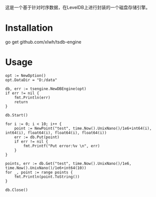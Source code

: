 这是一个基于针对时序数据，在LevelDB上进行封装的一个磁盘存储引擎。

# Installation
go get github.com/xlwh/tsdb-engine

# Usage
	opt := NewOption()
	opt.DataDir = "D:/data"

	db, err := tsengine.NewDBEngine(opt)
	if err != nil {
		fmt.Println(err)
		return
	}

	db.Start()

	for i := 0; i < 10; i++ {
		point := NewPoint("test", time.Now().UnixNano()/1e6+int64(i), int64(i), float64(i), float64(i), float64(i))
		err := db.Put(point)
		if err != nil {
			fmt.Printf("Put error:%v \n", err)
		}
	}

	points, err := db.Get("test", time.Now().UnixNano()/1e6, time.Now().UnixNano()/1e6+int64(10))
	for _, point := range points {
		fmt.Println(point.ToString())
	}

	db.Close()
